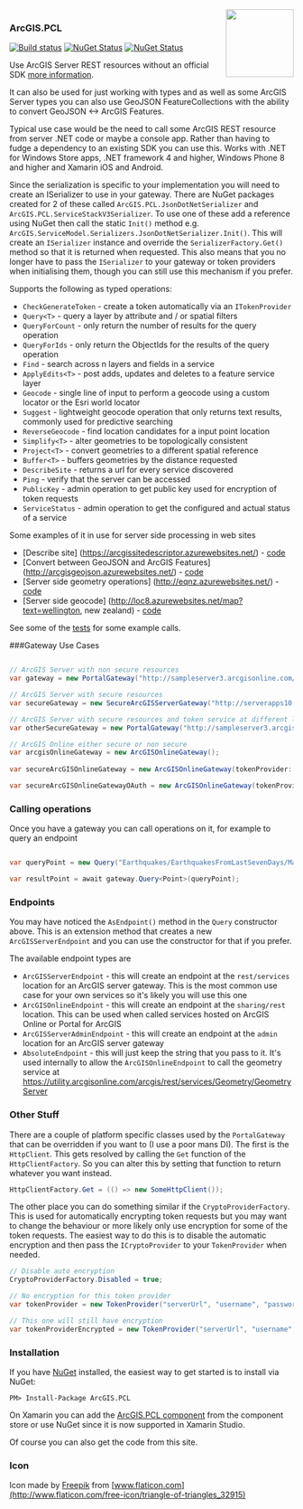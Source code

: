 <img align="right" height="120" src="https://raw.githubusercontent.com/davetimmins/ArcGIS.PCL/master/gateway.png">

### ArcGIS.PCL

[![Build status](https://ci.appveyor.com/api/projects/status/6kquae4fokkeuxg1)](https://ci.appveyor.com/project/davetimmins/arcgis-pcl) [![NuGet Status](http://img.shields.io/nuget/v/ArcGIS.PCL.svg?style=flat)](https://www.nuget.org/packages/ArcGIS.PCL/) [![NuGet Status](http://img.shields.io/badge/Xamarin-3.2.2-blue.svg?style=flat)](https://components.xamarin.com/view/arcgis.pcl)

Use ArcGIS Server REST resources without an official SDK [more information](http://davetimmins.com/2013/July/ArcGIS-PCL/).

It can also be used for just working with types and as well as some ArcGIS Server types you can also use GeoJSON FeatureCollections with the ability to convert GeoJSON <-> ArcGIS Features.

Typical use case would be the need to call some ArcGIS REST resource from server .NET code or maybe a console app. Rather than having to fudge a dependency to an existing SDK you can use this. 
Works with .NET for Windows Store apps, .NET framework 4 and higher, Windows Phone 8 and higher and Xamarin iOS and Android.

Since the serialization is specific to your implementation you will need to create an ISerializer to use in your gateway. There are NuGet packages created for 2 of these called `ArcGIS.PCL.JsonDotNetSerializer` and `ArcGIS.PCL.ServiceStackV3Serializer`. To use one of these add a reference using NuGet then call the static `Init()` method e.g. `ArcGIS.ServiceModel.Serializers.JsonDotNetSerializer.Init()`. This will create an `ISerializer` instance and override the `SerializerFactory.Get()` method so that it is returned when requested. This also means that you no longer have to pass the `ISerializer` to your gateway or token providers when initialising them, though you can still use this mechanism if you prefer.

Supports the following as typed operations:

 - `CheckGenerateToken` - create a token automatically via an `ITokenProvider`
 - `Query<T>` - query a layer by attribute and / or spatial filters
 - `QueryForCount` - only return the number of results for the query operation
 - `QueryForIds` - only return the ObjectIds for the results of the query operation
 - `Find` - search across n layers and fields in a service
 - `ApplyEdits<T>` - post adds, updates and deletes to a feature service layer
 - `Geocode` - single line of input to perform a geocode using a custom locator or the Esri world locator
 - `Suggest` - lightweight geocode operation that only returns text results, commonly used for predictive searching
 - `ReverseGeocode` - find location candidates for a input point location
 - `Simplify<T>` - alter geometries to be topologically consistent
 - `Project<T>` - convert geometries to a different spatial reference
 - `Buffer<T>` - buffers geometries by the distance requested
 - `DescribeSite` - returns a url for every service discovered
 - `Ping` - verify that the server can be accessed
 - `PublicKey` - admin operation to get public key used for encryption of token requests
 - `ServiceStatus` - admin operation to get the configured and actual status of a service

Some examples of it in use for server side processing in web sites

 - [Describe site] (https://arcgissitedescriptor.azurewebsites.net/) - [code](https://github.com/davetimmins/ArcGIS.PCL-Sample-Projects/tree/master/ArcGIS%20Server%20Site%20Describer)
 - [Convert between GeoJSON and ArcGIS Features] (http://arcgisgeojson.azurewebsites.net/) - [code](https://github.com/davetimmins/ArcGIS.PCL-Sample-Projects/blob/master/Converter.Web/Interface/ConverterService.cs)
 - [Server side geometry operations] (http://eqnz.azurewebsites.net/) - [code](https://github.com/davetimmins/ArcGIS.PCL-Sample-Projects/tree/master/Earthquakes/Earthquakes.Web)
 - [Server side geocode] (http://loc8.azurewebsites.net/map?text=wellington, new zealand) - [code](https://github.com/davetimmins/ArcGIS.PCL-Sample-Projects/tree/master/ArcGISLocationMapper/ArcGISLocationMapper.Web)
 
See some of the [tests](https://github.com/davetimmins/ArcGIS.PCL/blob/dev/ArcGIS.Test/ArcGISGatewayTests.cs) for some example calls.

###Gateway Use Cases

```csharp

// ArcGIS Server with non secure resources
var gateway = new PortalGateway("http://sampleserver3.arcgisonline.com/ArcGIS/");

// ArcGIS Server with secure resources
var secureGateway = new SecureArcGISServerGateway("http://serverapps10.esri.com/arcgis", "user1", "pass.word1");

// ArcGIS Server with secure resources and token service at different location
var otherSecureGateway = new PortalGateway("http://sampleserver3.arcgisonline.com/ArcGIS/", tokenProvider: new TokenProvider("http://serverapps10.esri.com/arcgis", "user1", "pass.word1"));

// ArcGIS Online either secure or non secure
var arcgisOnlineGateway = new ArcGISOnlineGateway();
 
var secureArcGISOnlineGateway = new ArcGISOnlineGateway(tokenProvider: new ArcGISOnlineTokenProvider("user", "pass"));

var secureArcGISOnlineGatewayOAuth = new ArcGISOnlineGateway(tokenProvider: new ArcGISOnlineAppLoginOAuthProvider("clientId", "clientSecret"));
```

### Calling operations 

Once you have a gateway you can call operations on it, for example to query an endpoint 

```csharp

var queryPoint = new Query("Earthquakes/EarthquakesFromLastSevenDays/MapServer/0".AsEndpoint());

var resultPoint = await gateway.Query<Point>(queryPoint);
```

### Endpoints

You may have noticed the `AsEndpoint()` method in the `Query` constructor above. This is an extension method that creates a new `ArcGISServerEndpoint` and you can use the constructor for that if you prefer.

The available endpoint types are

 - `ArcGISServerEndpoint` - this will create an endpoint at the `rest/services` location for an ArcGIS server gateway. This is the most common use case for your own services so it's likely you will use this one
 - `ArcGISOnlineEndpoint` - this will create an endpoint at the `sharing/rest` location. This can be used when called services hosted on ArcGIS Online or Portal for ArcGIS
 - `ArcGISServerAdminEndpoint` - this will create an endpoint at the `admin` location for an ArcGIS server gateway
 - `AbsoluteEndpoint` - this will just keep the string that you pass to it. It's used internally to allow the `ArcGISOnlineEndpoint` to call the geometry service at https://utility.arcgisonline.com/arcgis/rest/services/Geometry/GeometryServer

### Other Stuff

There are a couple of platform specific classes used by the `PortalGateway` that can be overridden if you want to (I use a poor mans DI). The first is the `HttpClient`. This gets resolved by calling the `Get` function of the `HttpClientFactory`. So you can alter this by setting that function to return whatever you want instead.

```csharp
HttpClientFactory.Get = (() => new SomeHttpClient());
```

The other place you can do something similar if the `CryptoProviderFactory`. This is used for automatically encrypting token requests but you may want to change the behaviour or more likely only use encryption for some of the token requests. The easiest way to do this is to disable the automatic encryption and then pass the `ICryptoProvider` to your `TokenProvider` when needed.

```csharp
// Disable auto encryption
CryptoProviderFactory.Disabled = true; 

// No encryption for this token provider
var tokenProvider = new TokenProvider("serverUrl", "username", "password");

// This one will still have encryption
var tokenProviderEncrypted = new TokenProvider("serverUrl", "username", "password", cryptoProvider: new RsaEncrypter());
```

### Installation
If you have [NuGet](http://nuget.org) installed, the easiest way to get started is to install via NuGet:

    PM> Install-Package ArcGIS.PCL

On Xamarin you can add the [ArcGIS.PCL component](http://components.xamarin.com/view/ArcGIS.PCL) from the component store or use NuGet since it is now supported in Xamarin Studio.

Of course you can also get the code from this site.

### Icon

Icon made by [Freepik](http://www.freepik.com) from [www.flaticon.com](http://www.flaticon.com/free-icon/triangle-of-triangles_32915)
                
